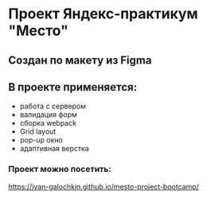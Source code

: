 # Проект Яндекс-практикум "Место"

## Создан по макету из Figma

## В проекте применяется:
- работа с сервером
- валидация форм
- сборка webpack
- Grid layout
- pop-up окно
- адаптивная верстка

### Проект можно посетить:

https://ivan-galochkin.github.io/mesto-project-bootcamp/

